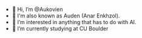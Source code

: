 - 👋 Hi, I’m @Aukovien
- 🌟 I'm also known as Auden (Anar Enkhzol).
- 👀 I’m interested in anything that has to do with AI.
- 🌱 I’m currently studying at CU Boulder


<!--- 
- 💞️ I’m looking to collaborate on ...
- 📫 How to reach me ...
--->

<!---
Aukovien/Aukovien is a ✨ special ✨ repository because its `README.md` (this file) appears on your GitHub profile.
You can click the Preview link to take a look at your changes.
--->
